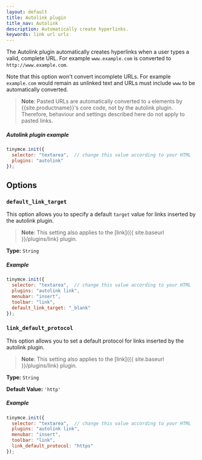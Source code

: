 ```yaml
---
layout: default
title: Autolink plugin
title_nav: Autolink
description: Automatically create hyperlinks.
keywords: link url urls
---
```


The Autolink plugin automatically creates hyperlinks when a user types a valid, complete URL. For example `www.example.com` is converted to `http://www.example.com`.

Note that this option won't convert incomplete URLs. For example `example.com` would remain as unlinked text and URLs must include `www` to be automatically converted.

> **Note**: Pasted URLs are automatically converted to `a` elements by {{site.productname}}'s core code, not by the autolink plugin. Therefore, behaviour and settings described here do not apply to pasted links.

##### Autolink plugin example

```js
tinymce.init({
  selector: "textarea",  // change this value according to your HTML
  plugins: "autolink"
});
```

## Options

### `default_link_target`

This option allows you to specify a default `target` value for links inserted by the autolink plugin.

> **Note**: This setting also applies to the [link]({{ site.baseurl }}/plugins/link) plugin.

**Type:** `String`

##### Example

```js
tinymce.init({
  selector: "textarea",  // change this value according to your HTML
  plugins: "autolink link",
  menubar: "insert",
  toolbar: "link",
  default_link_target: "_blank"
});
```

### `link_default_protocol`

This option allows you to set a default protocol for links inserted by the autolink plugin.

> **Note**: This setting also applies to the [link]({{ site.baseurl }}/plugins/link) plugin.

**Type:** `String`

**Default Value:** `'http'`

##### Example

```js
tinymce.init({
  selector: "textarea",  // change this value according to your HTML
  plugins: "autolink link",
  menubar: "insert",
  toolbar: "link",
  link_default_protocol: "https"
});
```